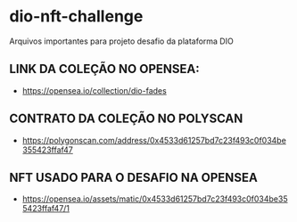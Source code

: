 # dio-nft-challenge
Arquivos importantes para projeto desafio da plataforma DIO

## LINK DA COLEÇÃO NO OPENSEA:
- https://opensea.io/collection/dio-fades

## CONTRATO DA COLEÇÃO NO POLYSCAN
- https://polygonscan.com/address/0x4533d61257bd7c23f493c0f034be355423ffaf47

## NFT USADO PARA O DESAFIO NA OPENSEA 
- https://opensea.io/assets/matic/0x4533d61257bd7c23f493c0f034be355423ffaf47/1

